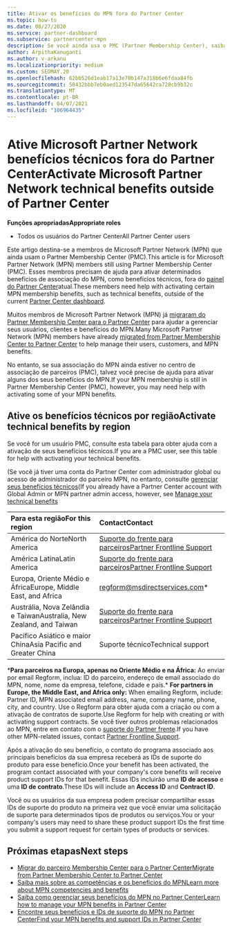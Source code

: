 ```yaml
---
title: Ativar os benefícios do MPN fora do Partner Center
ms.topic: how-to
ms.date: 08/27/2020
ms.service: partner-dashboard
ms.subservice: partnercenter-mpn
description: Se você ainda usa o PMC (Partner Membership Center), saiba quem entrar em contato para ajudar a ativar seus benefícios de suporte técnico do MPN e fornecer as IDs de suporte do benefício.
author: ArpithaKanuganti
ms.author: v-arkanu
ms.localizationpriority: medium
ms.custom: SEOMAY.20
ms.openlocfilehash: 62bb526d1eab17a13e70b147a318b6e6fdaa84fb
ms.sourcegitcommit: 58432bbb7eb0aed123547da65642ca728cb9b32c
ms.translationtype: MT
ms.contentlocale: pt-BR
ms.lasthandoff: 04/07/2021
ms.locfileid: "106964435"
---
```

# <a name="activate-microsoft-partner-network-technical-benefits-outside-of-partner-center"></a><span data-ttu-id="814b3-103">Ative Microsoft Partner Network benefícios técnicos fora do Partner Center</span><span class="sxs-lookup"><span data-stu-id="814b3-103">Activate Microsoft Partner Network technical benefits outside of Partner Center</span></span>


<span data-ttu-id="814b3-104">**Funções apropriadas**</span><span class="sxs-lookup"><span data-stu-id="814b3-104">**Appropriate roles**</span></span>

- <span data-ttu-id="814b3-105">Todos os usuários do Partner Center</span><span class="sxs-lookup"><span data-stu-id="814b3-105">All Partner Center users</span></span>

<span data-ttu-id="814b3-106">Este artigo destina-se a membros de Microsoft Partner Network (MPN) que ainda usam o Partner Membership Center (PMC).</span><span class="sxs-lookup"><span data-stu-id="814b3-106">This article is for Microsoft Partner Network (MPN) members still using Partner Membership Center (PMC).</span></span> <span data-ttu-id="814b3-107">Esses membros precisam de ajuda para ativar determinados benefícios de associação do MPN, como benefícios técnicos, fora do [painel do Partner Center](https://partner.microsoft.com/dashboard)atual.</span><span class="sxs-lookup"><span data-stu-id="814b3-107">These members need help with activating certain MPN membership benefits, such as technical benefits, outside of the current [Partner Center dashboard](https://partner.microsoft.com/dashboard).</span></span>

<span data-ttu-id="814b3-108">Muitos membros de Microsoft Partner Network (MPN) já [migraram do Partner Membership Center para o Partner Center](prepare-pmc-pc-migration.md) para ajudar a gerenciar seus usuários, clientes e benefícios do MPN.</span><span class="sxs-lookup"><span data-stu-id="814b3-108">Many Microsoft Partner Network (MPN) members have already [migrated from Partner Membership Center to Partner Center](prepare-pmc-pc-migration.md) to help manage their users, customers, and MPN benefits.</span></span>

<span data-ttu-id="814b3-109">No entanto, se sua associação do MPN ainda estiver no centro de associação de parceiros (PMC), talvez você precise de ajuda para ativar alguns dos seus benefícios do MPN.</span><span class="sxs-lookup"><span data-stu-id="814b3-109">If your MPN membership is still in Partner Membership Center (PMC), however, you may need help with activating some of your MPN benefits.</span></span>

## <a name="activate-technical-benefits-by-region"></a><span data-ttu-id="814b3-110">Ative os benefícios técnicos por região</span><span class="sxs-lookup"><span data-stu-id="814b3-110">Activate technical benefits by region</span></span>

<span data-ttu-id="814b3-111">Se você for um usuário PMC, consulte esta tabela para obter ajuda com a ativação de seus benefícios técnicos.</span><span class="sxs-lookup"><span data-stu-id="814b3-111">If you are a PMC user, see this table for help with activating your technical benefits.</span></span>

<span data-ttu-id="814b3-112">(Se você já tiver uma conta do Partner Center com administrador global ou acesso de administrador do parceiro MPN, no entanto, consulte [gerenciar seus benefícios técnicos](https://docs.microsoft.com/partner-center/manage-your-partner-network-benefits#manage-technical-benefits)</span><span class="sxs-lookup"><span data-stu-id="814b3-112">(If you already have a Partner Center account with Global Admin or MPN partner admin access, however, see [Manage your technical benefits](https://docs.microsoft.com/partner-center/manage-your-partner-network-benefits#manage-technical-benefits)</span></span>

|<span data-ttu-id="814b3-113">Para esta região</span><span class="sxs-lookup"><span data-stu-id="814b3-113">For this region</span></span>  | <span data-ttu-id="814b3-114">Contact</span><span class="sxs-lookup"><span data-stu-id="814b3-114">Contact</span></span> |
|:--------|:------------|
|<span data-ttu-id="814b3-115">América do Norte</span><span class="sxs-lookup"><span data-stu-id="814b3-115">North America</span></span>  | [<span data-ttu-id="814b3-116">Suporte do frente para parceiros</span><span class="sxs-lookup"><span data-stu-id="814b3-116">Partner Frontline Support</span></span>](https://partner.microsoft.com/support?issueid=300-0042)  |
|<span data-ttu-id="814b3-117">América Latina</span><span class="sxs-lookup"><span data-stu-id="814b3-117">Latin America</span></span>  | [<span data-ttu-id="814b3-118">Suporte do frente para parceiros</span><span class="sxs-lookup"><span data-stu-id="814b3-118">Partner Frontline Support</span></span>](https://partner.microsoft.com/support?issueid=300-0042)  |
|<span data-ttu-id="814b3-119">Europa, Oriente Médio e África</span><span class="sxs-lookup"><span data-stu-id="814b3-119">Europe, Middle East, and Africa</span></span>  | [regform@msdirectservices.com](mailto:regform@msdirectservices.com)*  |
|<span data-ttu-id="814b3-120">Austrália, Nova Zelândia e Taiwan</span><span class="sxs-lookup"><span data-stu-id="814b3-120">Australia, New Zealand, and Taiwan</span></span>  | [<span data-ttu-id="814b3-121">Suporte do frente para parceiros</span><span class="sxs-lookup"><span data-stu-id="814b3-121">Partner Frontline Support</span></span>](https://partner.microsoft.com/support?issueid=300-0042)  |
|<span data-ttu-id="814b3-122">Pacífico Asiático e maior China</span><span class="sxs-lookup"><span data-stu-id="814b3-122">Asia Pacific and Greater China</span></span>  | <span data-ttu-id="814b3-123">Suporte técnico</span><span class="sxs-lookup"><span data-stu-id="814b3-123">Technical support</span></span>  |

<span data-ttu-id="814b3-124">\***Para parceiros na Europa, apenas no Oriente Médio e na África:** Ao enviar por email Regform, inclua: ID do parceiro, endereço de email associado do MPN, nome, nome da empresa, telefone, cidade e país.</span><span class="sxs-lookup"><span data-stu-id="814b3-124">\* **For partners in Europe, the Middle East, and Africa only:** When emailing Regform, include: Partner ID, MPN associated email address, name, company name, phone, city, and country.</span></span> <span data-ttu-id="814b3-125">Use o Regform para obter ajuda com a criação ou com a ativação de contratos de suporte.</span><span class="sxs-lookup"><span data-stu-id="814b3-125">Use Regform for help with creating or with activating support contracts.</span></span> <span data-ttu-id="814b3-126">Se você tiver outros problemas relacionados ao MPN, entre em contato com o [suporte do Partner frente](https://partner.microsoft.com/support?issueid=300-0042).</span><span class="sxs-lookup"><span data-stu-id="814b3-126">If you have other MPN-related issues, contact [Partner Frontline Support](https://partner.microsoft.com/support?issueid=300-0042).</span></span>

<span data-ttu-id="814b3-127">Após a ativação do seu benefício, o contato do programa associado aos principais benefícios da sua empresa receberá as IDs de suporte do produto para esse benefício.</span><span class="sxs-lookup"><span data-stu-id="814b3-127">Once your benefit has been activated, the program contact associated with your company's core benefits will receive product support IDs for that benefit.</span></span> <span data-ttu-id="814b3-128">Essas IDs incluirão uma **ID de acesso** e uma **ID de contrato**.</span><span class="sxs-lookup"><span data-stu-id="814b3-128">These IDs will include an **Access ID** and **Contract ID**.</span></span> 

<span data-ttu-id="814b3-129">Você ou os usuários da sua empresa podem precisar compartilhar essas IDs de suporte do produto na primeira vez que você enviar uma solicitação de suporte para determinados tipos de produtos ou serviços.</span><span class="sxs-lookup"><span data-stu-id="814b3-129">You or your company's users may need to share these product support IDs the first time you submit a support request for certain types of products or services.</span></span>

## <a name="next-steps"></a><span data-ttu-id="814b3-130">Próximas etapas</span><span class="sxs-lookup"><span data-stu-id="814b3-130">Next steps</span></span>

- [<span data-ttu-id="814b3-131">Migrar do parceiro Membership Center para o Partner Center</span><span class="sxs-lookup"><span data-stu-id="814b3-131">Migrate from Partner Membership Center to Partner Center</span></span>](prepare-pmc-pc-migration.md)
- [<span data-ttu-id="814b3-132">Saiba mais sobre as competências e os benefícios do MPN</span><span class="sxs-lookup"><span data-stu-id="814b3-132">Learn more about MPN competencies and benefits</span></span>](learn-about-competencies.md)
- [<span data-ttu-id="814b3-133">Saiba como gerenciar seus benefícios do MPN no Partner Center</span><span class="sxs-lookup"><span data-stu-id="814b3-133">Learn how to manage your MPN benefits in Partner Center</span></span>](manage-your-partner-network-benefits.md)
- [<span data-ttu-id="814b3-134">Encontre seus benefícios e IDs de suporte do MPN no Partner Center</span><span class="sxs-lookup"><span data-stu-id="814b3-134">Find your MPN benefits and support IDs in Partner Center</span></span>](mpn-find-benefits.md)

